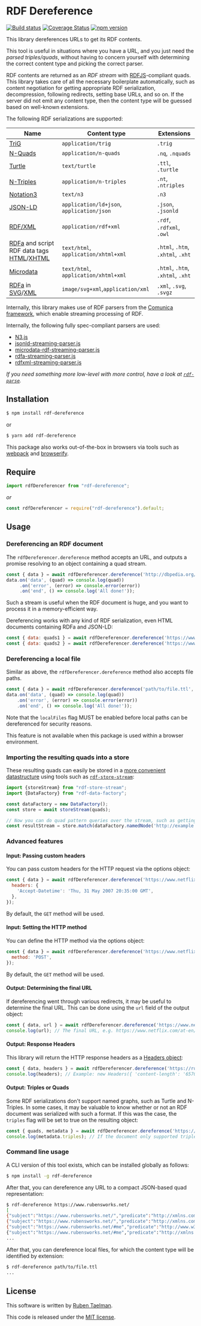 # RDF Dereference

[![Build status](https://github.com/rubensworks/rdf-dereference.js/workflows/CI/badge.svg)](https://github.com/rubensworks/rdf-dereference.js/actions?query=workflow%3ACI)
[![Coverage Status](https://coveralls.io/repos/github/rubensworks/rdf-dereference.js/badge.svg?branch=master)](https://coveralls.io/github/rubensworks/rdf-dereference.js?branch=master)
[![npm version](https://badge.fury.io/js/rdf-dereference.svg)](https://www.npmjs.com/package/rdf-dereference)

This library dereferences URLs to get its RDF contents.

This tool is useful in situations where you have a URL,
and you just need the _parsed triples/quads_,
without having to concern yourself with determining the correct content type and picking the correct parser.

RDF contents are returned as an _RDF stream_ with [RDFJS](http://rdf.js.org/)-compliant quads.
This library takes care of all the necessary boilerplate automatically,
such as content negotiation for getting appropriate RDF serialization, decompression, following redirects, setting base URLs, and so on.
If the server did not emit any content type, then the content type will be guessed based on well-known extensions.

The following RDF serializations are supported:

| **Name** | **Content type** | **Extensions** |
| -------- | ---------------- | ------------- |
| [TriG](https://www.w3.org/TR/trig/) | `application/trig` | `.trig` |
| [N-Quads](https://www.w3.org/TR/n-quads/) | `application/n-quads` | `.nq`, `.nquads` |
| [Turtle](https://www.w3.org/TR/turtle/) | `text/turtle` | `.ttl`, `.turtle` |
| [N-Triples](https://www.w3.org/TR/n-triples/) | `application/n-triples` | `.nt`, `.ntriples` |
| [Notation3](https://www.w3.org/TeamSubmission/n3/) | `text/n3` | `.n3` |
| [JSON-LD](https://json-ld.org/) | `application/ld+json`, `application/json` | `.json`, `.jsonld` |
| [RDF/XML](https://www.w3.org/TR/rdf-syntax-grammar/) | `application/rdf+xml` | `.rdf`, `.rdfxml`, `.owl` |
| [RDFa](https://www.w3.org/TR/rdfa-in-html/) and script RDF data tags [HTML](https://html.spec.whatwg.org/multipage/)/[XHTML](https://www.w3.org/TR/xhtml-rdfa/) | `text/html`, `application/xhtml+xml` | `.html`, `.htm`, `.xhtml`, `.xht` |
| [Microdata](https://w3c.github.io/microdata-rdf/) | `text/html`, `application/xhtml+xml` | `.html`, `.htm`, `.xhtml`, `.xht` |
| [RDFa](https://www.w3.org/TR/2008/REC-SVGTiny12-20081222/metadata.html#MetadataAttributes) in [SVG](https://www.w3.org/TR/SVGTiny12/)/[XML](https://html.spec.whatwg.org/multipage/) | `image/svg+xml`,`application/xml` | `.xml`, `.svg`, `.svgz` |

Internally, this library makes use of RDF parsers from the [Comunica framework](https://github.com/comunica/comunica),
which enable streaming processing of RDF.

Internally, the following fully spec-compliant parsers are used:

* [N3.js](https://github.com/rdfjs/n3.js)
* [jsonld-streaming-parser.js](https://github.com/rubensworks/jsonld-streaming-parser.js)
* [microdata-rdf-streaming-parser.js](https://github.com/rubensworks/microdata-rdf-streaming-parser.js)
* [rdfa-streaming-parser.js](https://github.com/rubensworks/rdfa-streaming-parser.js)
* [rdfxml-streaming-parser.js](https://github.com/rdfjs/rdfxml-streaming-parser.js)

_If you need something more low-level with more control, have a look at [`rdf-parse`](https://github.com/rubensworks/rdf-parse.js#readme)._

## Installation

```bash
$ npm install rdf-dereference
```

or

```bash
$ yarn add rdf-dereference
```

This package also works out-of-the-box in browsers via tools such as [webpack](https://webpack.js.org/) and [browserify](http://browserify.org/).

## Require

```typescript
import rdfDereferencer from "rdf-dereference";
```

_or_

```javascript
const rdfDereferencer = require("rdf-dereference").default;
```

## Usage

### Dereferencing an RDF document

The `rdfDereferencer.dereference` method accepts an URL,
and outputs a promise resolving to an object containing a quad stream.

```javascript
const { data } = await rdfDereferencer.dereference('http://dbpedia.org/page/12_Monkeys');
data.on('data', (quad) => console.log(quad))
     .on('error', (error) => console.error(error))
     .on('end', () => console.log('All done!'));
```

Such a stream is useful when the RDF document is huge,
and you want to process it in a memory-efficient way.

Dereferencing works with any kind of RDF serialization,
even HTML documents containing RDFa and JSON-LD:

```javascript
const { data: quads1 } = await rdfDereferencer.dereference('https://www.rubensworks.net/');
const { data: quads2 } = await rdfDereferencer.dereference('https://www.netflix.com/title/80180182');
```

### Dereferencing a local file

Similar as above, the `rdfDereferencer.dereference` method also accepts file paths.

```javascript
const { data } = await rdfDereferencer.dereference('path/to/file.ttl', { localFiles: true });
data.on('data', (quad) => console.log(quad))
    .on('error', (error) => console.error(error))
    .on('end', () => console.log('All done!'));
```

Note that the `localFiles` flag MUST be enabled before local paths can be dereferenced for security reasons.

This feature is not available when this package is used within a browser environment.

### Importing the resulting quads into a store

These resulting quads can easily be stored in a [more convenient datastructure](http://rdf.js.org/stream-spec/#store-interface)
using tools such as [`rdf-store-stream`](https://www.npmjs.com/package/rdf-store-stream):

```javascript
import {storeStream} from "rdf-store-stream";
import {DataFactory} from "rdf-data-factory";

const dataFactory = new DataFactory();
const store = await storeStream(quads);

// Now you can do quad pattern queries over the stream, such as getting all triples having 'http://example.org/subject' as subject.
const resultStream = store.match(dataFactory.namedNode('http://example.org/subject'));
```

### Advanced features

#### Input: Passing custom headers

You can pass custom headers for the HTTP request via the options object:

```javascript
const { data } = await rdfDereferencer.dereference('https://www.netflix.com/title/80180182', {
  headers: {
    'Accept-Datetime': 'Thu, 31 May 2007 20:35:00 GMT',
  },
});
```

By default, the `GET` method will be used.

#### Input: Setting the HTTP method

You can define the HTTP method via the options object:

```javascript
const { data } = await rdfDereferencer.dereference('https://www.netflix.com/title/80180182', {
  method: 'POST',
});
```

By default, the `GET` method will be used.

#### Output: Determining the final URL

If dereferencing went through various redirects, it may be useful to determine the final URL.
This can be done using the `url` field of the output object:

```javascript
const { data, url } = await rdfDereferencer.dereference('https://www.netflix.com/title/80180182');
console.log(url); // The final URL, e.g. https://www.netflix.com/at-en/title/80180182
```

#### Output: Response Headers

This library will return the HTTP response headers as a [Headers object](https://developer.mozilla.org/en-US/docs/Web/API/Headers):

```javascript
const { data, headers } = await rdfDereferencer.dereference('https://ruben.verborgh.org/profile/');
console.log(headers); // Example: new Headers({ 'content-length': '65701' })
```

#### Output: Triples or Quads

Some RDF serializations don't support named graphs, such as Turtle and N-Triples.
In some cases, it may be valuable to know whether or not an RDF document was serialized with such a format.
If this was the case, the `triples` flag will be set to true on the resulting object:

```javascript
const { quads, metadata } = await rdfDereferencer.dereference('https://ruben.verborgh.org/profile/');
console.log(metadata.triples); // If the document only supported triples, true in this case, since it returned Turtle.
```

### Command line usage

A CLI version of this tool exists, which can be installed globally as follows:

```bash
$ npm install -g rdf-dereference
```

After that, you can dereference any URL to a compact JSON-based quad representation:

```bash
$ rdf-dereference https://www.rubensworks.net/
[
{"subject":"https://www.rubensworks.net/","predicate":"http://xmlns.com/foaf/0.1/primaryTopic","object":"https://www.rubensworks.net/#me","graph":""},
{"subject":"https://www.rubensworks.net/","predicate":"http://xmlns.com/foaf/0.1/maker","object":"https://www.rubensworks.net/#me","graph":""},
{"subject":"https://www.rubensworks.net/#me","predicate":"http://www.w3.org/1999/02/22-rdf-syntax-ns#type","object":"http://xmlns.com/foaf/0.1/Person","graph":""},
{"subject":"https://www.rubensworks.net/#me","predicate":"http://xmlns.com/foaf/0.1/name","object":"\"Ruben Taelman\"","graph":""},
...
```

After that, you can dereference local files, for which the content type will be identified by extension:

```bash
$ rdf-dereference path/to/file.ttl
...
```

## License
This software is written by [Ruben Taelman](http://rubensworks.net/).

This code is released under the [MIT license](http://opensource.org/licenses/MIT).
